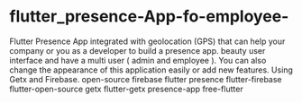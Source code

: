 # flutter_presence-App-fo-employee-
Flutter Presence App integrated with geolocation (GPS) that can help your company or you as a developer to build a presence app. beauty user interface and have a multi user ( admin and employee ). You can also change the appearance of this application easily or add new features. Using Getx and Firebase.
open-source firebase flutter presence flutter-firebase flutter-open-source getx flutter-getx presence-app free-flutter 
